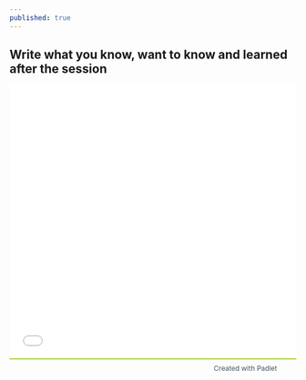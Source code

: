 ```yaml
---
published: true
---
```


## Write what you know, want to know and learned after the session
<iframe src='//padlet.com/embed/ondhehlpeu1t' frameborder='0' width='100%' height='480px' style='padding:0;margin:0;border:none'></iframe><div style='border-top:2px solid #a7d23a;padding:8px;margin:0;font-size:12px;text-align:right'><a href='http://padlet.com' style='color:#41555f;text-decoration:none'>Created with Padlet<img valign='middle' style='margin:0 0 0 10px;padding:0;border:none;width:16px;height:16px' src='http://padlet.com/favicon.ico'></a></div>
